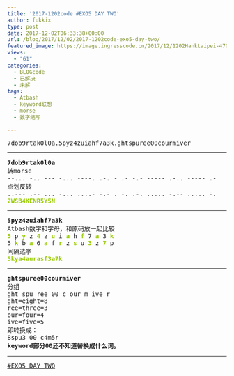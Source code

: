 ```yaml
---
title: '2017-1202code #EXO5 DAY TWO'
author: fukkix
type: post
date: 2017-12-02T06:33:38+00:00
url: /blog/2017/12/02/2017-1202code-exo5-day-two/
featured_image: https://image.ingresscode.cn/2017/12/1202Hanktaipei-470x260.jpg?x-oss-process=image/resize,m_fill,w_470,h_220
views:
  - "61"
categories:
  - BLOGcode
  - 已解决
  - 未解
tags:
  - Atbash
  - keyword联想
  - morse
  - 数字缩写

---
```

<pre>7dob9rtak0l0a.5pyz4zuiahf7a3k.ghtspuree00courmiver<!--more--></pre>

* * *

<pre><strong>7dob9rtak0l0a
</strong>转morse
--... -.. --- -... ----. .-. - .- -.- ----- .-.. ----- .- 
点划反转
..--- .-- ... -... ....- -.- . -. .-. ..... -.-- ..... -.<strong>
<span style="color: #99cc00;">2WSB4KENR5Y5N</span></strong></pre>

* * *

<pre><strong>5pyz4zuiahf7a3k
</strong>Atbash数字和字母，和原码放一起比较
<strong><span style="color: #99cc00;">5 </span></strong>p <strong><span style="color: #99cc00;">y </span></strong>z <strong><span style="color: #99cc00;">4 </span></strong>z <strong><span style="color: #99cc00;">u </span></strong>i <strong><span style="color: #99cc00;">a </span></strong>h <strong><span style="color: #99cc00;">f </span></strong>7 <strong><span style="color: #99cc00;">a </span></strong>3 <strong><span style="color: #99cc00;">k</span></strong>
5 <strong><span style="color: #99cc00;">k </span></strong>b <strong><span style="color: #99cc00;">a </span></strong>6 <strong><span style="color: #99cc00;">a </span></strong>f <strong><span style="color: #99cc00;">r </span></strong>z <strong><span style="color: #99cc00;">s </span></strong>u <strong><span style="color: #99cc00;">3 </span></strong>z <strong><span style="color: #99cc00;">7 </span></strong>p
间隔选字<strong>
<span style="color: #99cc00;">5kya4aurasf3a7k</span></strong></pre>

* * *

<pre><strong>ghtspuree00courmiver
</strong>分组
ght spu ree 00 c our m ive r
ght=eight=8
ree=three=3
our=four=4
ive=five=5
即转换成：
8spu3 00 c4m5r<strong>
keyword部分00还不知道替换成什么词。</strong></pre>

* * *

<pre><a href="http://investigate.ingress.com/2017/12/02/exo5-day-two/">#EXO5 DAY TWO</a></pre>